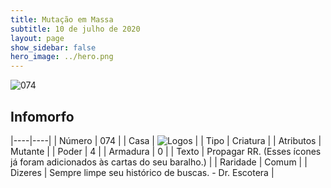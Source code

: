 ```yaml
---
title: Mutação em Massa
subtitle: 10 de julho de 2020
layout: page
show_sidebar: false
hero_image: ../hero.png
---
```


![074](https://cdn.keyforgegame.com/media/card_front/pt/479_074_WX8FX4JR7R5R_pt.png)

## Infomorfo

|----|----|
| Número | 074 |
| Casa | ![Logos](https://archonarcana.com/images/thumb/c/ce/Logos.png/22px-Logos.png "Logos") |
| Tipo | Criatura |
| Atributos | Mutante |
| Poder | 4 |
| Armadura | 0 |
| Texto | Propagar RR. (Esses ícones já foram adicionados às cartas do seu baralho.) |
| Raridade | Comum |
| Dizeres | Sempre limpe seu histórico de buscas.   - Dr. Escotera |
